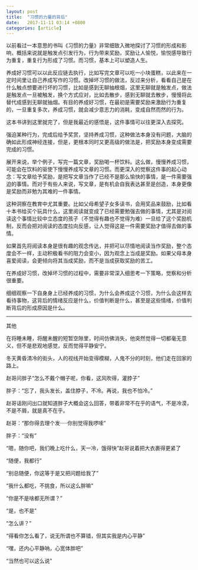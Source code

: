 ```yaml
---
layout: post
title:  "习惯的力量的背后"
date:   2017-11-11 03:14 +0800
categories: [article]
---
```


以前看过一本意思的书叫《习惯的力量》非常细致入微地探讨了习惯的形成和影响，概括来说就是触发点引发行为，行为带来奖励，奖励让人愉悦，愉悦感导致行为重复，重复行为形成了习惯。而习惯，基本上可以塑造人生。

养成好习惯可以以此反应链去执行，比如写完文章可以吃一小块蛋糕，以此来在一定时间里让自己养成写作的习惯。改掉坏习惯的做法，反过来分析，看看自己是在什么触点想要进行坏的习惯，比如是感到无聊抽根烟，这里无聊就是触发点，做法是触发点一旦被触发，换个方式应对，比如去散步，感到无聊就去散步，慢慢将此替代成感到无聊就抽烟。有目的养成好习惯，在最初是需要奖励来激励行为重复的，一旦重复多次，养成习惯，就会减少意志力的消耗，变成自然而然的行为。

这本书讲到这里就完了，但是我最近的感悟是，这件事情可以往更深入去探究。

强迫某种行为，完成后给予奖赏，坚持养成习惯，这种做法本身没有问题，大脑的确如此形成神经连接，但是，更根本同时又更高级的做法是，把奖励本身变成需要完成的习惯。

展开来说，举个例子，写完一篇文章，奖励喝一杯饮料。这么做，慢慢养成习惯，可能会在饮料的驱使下慢慢养成写文章的习惯。而更深入的觉察这件事的起心动念：写文章给予奖励，是把写文章当作了已经不是那么愉快的事情，是一件需要强迫的事情。而对于有些人来说，写文章，是有机会自我表达甚至是创造，本身更像是奖励而非勉为其难的一件事情。

这种洞察在教育中尤其重要。比如父母希望子女多读书，会用奖品来鼓励，比如看十本书给买个玩具什么，这里阅读就变成了已经需要勉强去做的事情，尤其是对阅读这个事情比较中立态度的孩子（不觉得有趣也不觉得为难）一旦给了这个奖励机制，反而会把对阅读的态度拉向反感，让人觉得这是一件需要奖励才值得去做的事情。

如果首先将阅读本身是很有趣的观念传达，并把可以尽情地阅读当作奖励，整个态度会不一样，主动积极看书的阻力会变小，因为观念上当成是奖励。如果父母本身喜爱阅读，会更倾向将其当成奖励，而不是当成获取奖励的苦工。

在养成好习惯，改掉坏习惯的过程中，需要非常深入细思考一下策略，觉察和分析很重要。

细细观察一下自身身上已经养成的习惯，为什么会养成这个习惯，为什么会这样去看待事物，这背后的情绪反应是什么，价值判断是什么，甚至是这些情绪，价值判断背后的形成原因是什么。



---



其他

在将睡未睡，将醒未醒的短暂空隙里，时间仿佛消失，他突然觉得一切都毫无意义，但不是悲观地感觉，反而觉得平静安宁。

冬天黄昏清冷的街头，人的视线开始变得模糊，人鬼不分的时刻，他们走在回家的路上。

赵哥问胖子“怎么不戴个帽子呢，你看，这风吹得，灌脖子”

胖子：“忘了，我头发长，盖住脖子，不冷。再说，我也不怕冷。”

赵哥话刚问出口就知道胖子大概会这么回答，带着非常不在乎的语气，不是冷漠，不是不屑，就是真不在乎。

赵哥：“那你得去理个发·····你别觉得我啰嗦”

胖子：“没有”

“嗯，随你吧，我们晚上吃什么，天一冷，饿得快”赵哥说着把大衣裹得更紧了

“随便，我都行”

“别总随便，你这等于是又把问题给我了”

“我什么都吃，不挑食，所以这么胖嘛”

“你是不是啥都无所谓？”

“是，也不是”

“怎么讲？”

“得看你怎么看了，说无所谓也不算错，但其实我是内心平静”

“嘿，还内心平静呐，心宽体胖吧”

“当然也可以这么说”
